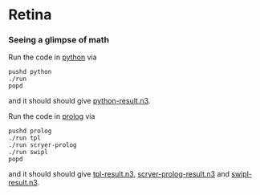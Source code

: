 # Retina

### Seeing a glimpse of math

Run the code in [python](https://github.com/josd/eye/tree/master/retina/python) via
```
pushd python
./run
popd
```
and it should should give [python-result.n3](https://github.com/josd/eye/blob/master/retina/python/python-result.n3).

Run the code in [prolog](https://github.com/josd/eye/tree/master/retina/prolog) via
```
pushd prolog
./run tpl
./run scryer-prolog
./run swipl
popd
```
and it should should give [tpl-result.n3](https://github.com/josd/eye/blob/master/retina/prolog/tpl-result.n3),
[scryer-prolog-result.n3](https://github.com/josd/eye/blob/master/retina/prolog/scryer-prolog-result.n3) and
[swipl-result.n3](https://github.com/josd/eye/blob/master/retina/prolog/swipl-result.n3).
